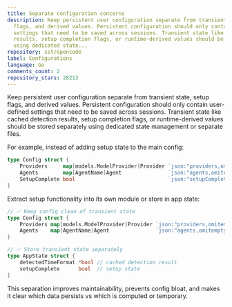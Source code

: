 ```yaml
---
title: Separate configuration concerns
description: Keep persistent user configuration separate from transient state, setup
  flags, and derived values. Persistent configuration should only contain user-defined
  settings that need to be saved across sessions. Transient state like cached detection
  results, setup completion flags, or runtime-derived values should be stored separately
  using dedicated state...
repository: sst/opencode
label: Configurations
language: Go
comments_count: 2
repository_stars: 28213
---
```


Keep persistent user configuration separate from transient state, setup flags, and derived values. Persistent configuration should only contain user-defined settings that need to be saved across sessions. Transient state like cached detection results, setup completion flags, or runtime-derived values should be stored separately using dedicated state management or separate files.

For example, instead of adding setup state to the main config:
```go
type Config struct {
    Providers     map[models.ModelProvider]Provider `json:"providers,omitempty"`
    Agents        map[AgentName]Agent               `json:"agents,omitempty"`
    SetupComplete bool                              `json:"setupComplete,omit"` // ❌ Don't mix setup state with config
}
```

Extract setup functionality into its own module or store in app state:
```go
// ✅ Keep config clean of transient state
type Config struct {
    Providers map[models.ModelProvider]Provider `json:"providers,omitempty"`
    Agents    map[AgentName]Agent               `json:"agents,omitempty"`
}

// ✅ Store transient state separately
type AppState struct {
    detectedTimeFormat *bool // cached detection result
    setupComplete      bool  // setup state
}
```

This separation improves maintainability, prevents config bloat, and makes it clear which data persists vs which is computed or temporary.